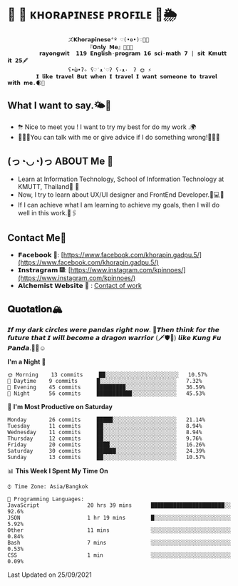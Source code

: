 # 🌼 🌈 ᴋʜᴏʀᴀᴘɪɴᴇꜱᴇ ᴘʀᴏꜰɪʟᴇ 🦄🌦 
                       ズ𝗞𝗵𝗼𝗿𝗮𝗽𝗶𝗻𝗲𝘀𝗲°º ♡(•ө•)♡💖💗
                             『𝗢𝗻𝗹𝘆 𝗠𝗲』👩🏻‍💻
              𝗿𝗮𝘆𝗼𝗻𝗴𝘄𝗶𝘁  𝟭𝟭𝟵 𝗘𝗻𝗴𝗹𝗶𝘀𝗵-𝗽𝗿𝗼𝗴𝗿𝗮𝗺 𝟭𝟲 𝘀𝗰𝗶-𝗺𝗮𝘁𝗵 𝟳 | 𝘀𝗶𝘁 𝗞𝗺𝘂𝘁𝘁 𝗶𝘁 𝟮𝟱🖋
                       ʕ•̀ω•́ʔ✧ ʕ♡˙ᴥ˙♡ʔ ʕ·ᴥ·　ʔ 🌞 ⚡️
             𝗜 𝗹𝗶𝗸𝗲 𝘁𝗿𝗮𝘃𝗲𝗹 𝗕𝘂𝘁 𝘄𝗵𝗲𝗻 𝗜 𝘁𝗿𝗮𝘃𝗲𝗹 𝗜 𝘄𝗮𝗻𝘁 𝘀𝗼𝗺𝗲𝗼𝗻𝗲 𝘁𝗼 𝘁𝗿𝗮𝘃𝗲𝗹 𝘄𝗶𝘁𝗵 𝗺𝗲.🌒💫

## What I want to say.🌤🛵
- ⛈ Nice to meet you ! I want to try my best for do my work .🌍
- ⛹🏻‍♀️You can talk with me or give advice if I do something wrong!🏊🏼‍♀️

## (っ◔◡◔)っ ABOUT Me 🐠
*  Learn at Information Technology, School of Information Technology at KMUTT, Thailand🐙 🦁
*  Now, I try to learn about UX/UI designer and FrontEnd Developer.🐬💻📸
* If I can achieve what I am learning to achieve my goals, then I will do well in this work.🧬🖇

## Contact Me📱

- 𝗙𝗮𝗰𝗲𝗯𝗼𝗼𝗸 🌌: [https://www.facebook.com/khorapin.gadpu.5/](https://www.facebook.com/khorapin.gadpu.5/)
- 𝗜𝗻𝘀𝘁𝗿𝗮𝗴𝗿𝗮𝗺 🎆: [https://www.instagram.com/kpinnoes/](https://www.instagram.com/kpinnoes/)
- 𝗔𝗹𝗰𝗵𝗲𝗺𝗶𝘀𝘁 𝗪𝗲𝗯𝘀𝗶𝘁𝗲 🌄 : [Contact of work](https://alchemist-softwarehouse.co/)

## 𝐐𝐮𝐨𝐭𝐚𝐭𝐢𝐨𝐧🏔
𝙄𝙛 𝙢𝙮 𝙙𝙖𝙧𝙠 𝙘𝙞𝙧𝙘𝙡𝙚𝙨 𝙬𝙚𝙧𝙚 𝙥𝙖𝙣𝙙𝙖𝙨 𝙧𝙞𝙜𝙝𝙩 𝙣𝙤𝙬. 🐼𝙏𝙝𝙚𝙣 𝙩𝙝𝙞𝙣𝙠 𝙛𝙤𝙧 𝙩𝙝𝙚 𝙛𝙪𝙩𝙪𝙧𝙚 𝙩𝙝𝙖𝙩 𝙄 𝙬𝙞𝙡𝙡 𝙗𝙚𝙘𝙤𝙢𝙚 𝙖 𝙙𝙧𝙖𝙜𝙤𝙣 𝙬𝙖𝙧𝙧𝙞𝙤𝙧 (🗡🛡🐲) 𝙡𝙞𝙠𝙚 𝙆𝙪𝙣𝙜 𝙁𝙪 𝙋𝙖𝙣𝙙𝙖.🐉🦋☺️

<!--START_SECTION:waka-->
**I'm a Night 🦉** 

```text
🌞 Morning    13 commits     ██░░░░░░░░░░░░░░░░░░░░░░░   10.57% 
🌆 Daytime    9 commits      █░░░░░░░░░░░░░░░░░░░░░░░░   7.32% 
🌃 Evening    45 commits     █████████░░░░░░░░░░░░░░░░   36.59% 
🌙 Night      56 commits     ███████████░░░░░░░░░░░░░░   45.53%

```
📅 **I'm Most Productive on Saturday** 

```text
Monday       26 commits     █████░░░░░░░░░░░░░░░░░░░░   21.14% 
Tuesday      11 commits     ██░░░░░░░░░░░░░░░░░░░░░░░   8.94% 
Wednesday    11 commits     ██░░░░░░░░░░░░░░░░░░░░░░░   8.94% 
Thursday     12 commits     ██░░░░░░░░░░░░░░░░░░░░░░░   9.76% 
Friday       20 commits     ████░░░░░░░░░░░░░░░░░░░░░   16.26% 
Saturday     30 commits     ██████░░░░░░░░░░░░░░░░░░░   24.39% 
Sunday       13 commits     ██░░░░░░░░░░░░░░░░░░░░░░░   10.57%

```


📊 **This Week I Spent My Time On** 

```text
⌚︎ Time Zone: Asia/Bangkok

💬 Programming Languages: 
JavaScript               20 hrs 39 mins      ███████████████████████░░   92.6% 
JSON                     1 hr 19 mins        █░░░░░░░░░░░░░░░░░░░░░░░░   5.92% 
Other                    11 mins             ░░░░░░░░░░░░░░░░░░░░░░░░░   0.84% 
Bash                     7 mins              ░░░░░░░░░░░░░░░░░░░░░░░░░   0.53% 
CSS                      1 min               ░░░░░░░░░░░░░░░░░░░░░░░░░   0.09%

```


 Last Updated on 25/09/2021
<!--END_SECTION:waka-->